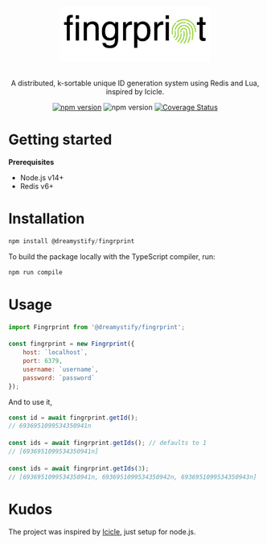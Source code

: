 <div align="center">
  <br/>
  <img src="./img/logo.png" width="300" />
  <br/>
  <br/>
  <p>
    A distributed, k-sortable unique ID generation system using Redis and Lua, inspired by Icicle.
  </p>
  <p>
  <a href="https://badge.fury.io/js/@dreamystify%2Ffingrprint"><img src="https://badge.fury.io/js/@dreamystify%2Ffingrprint.svg" alt="npm version" height="18"></a>
  <img src="https://github.com/Dreamystify/fingrprint/actions/workflows/npm-publish.yml/badge.svg" alt="npm version" height="18">
  <a href='https://coveralls.io/github/Dreamystify/fingrprint?branch=main'><img src='https://coveralls.io/repos/github/Dreamystify/fingrprint/badge.svg?branch=main' alt='Coverage Status' height="18"/></a>

  </p>
</div>

# Getting started

**Prerequisites**

* Node.js v14+
* Redis v6+

# Installation

```js
npm install @dreamystify/fingrprint
```

To build the package locally with the TypeScript compiler, run:

```js
npm run compile
```

# Usage

```js
import Fingrprint from '@dreamystify/fingrprint';

const fingrprint = new Fingrprint({
    host: `localhost`,
    port: 6379,
    username: `username`,
    password: `password`
});
```

And to use it,

```js
const id = await fingrprint.getId();
// 6936951099534350941n

const ids = await fingrprint.getIds(); // defaults to 1
// [6936951099534350941n]

const ids = await fingrprint.getIds(3);
// [6936951099534350941n, 6936951099534350942n, 6936951099534350943n]
```

# Kudos

The project was inspired by [Icicle](https://github.com/intenthq/icicle), just setup for node.js.
